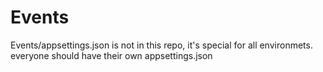 # Events
Events/appsettings.json is not in this repo, it's special for all environmets. everyone should have their own appsettings.json
